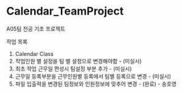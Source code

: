 # Calendar_TeamProject
A05팀 전공 기초 프로젝트

작업 목록
1. Calendar Class  
  1. 작업인원 별 설정을 팀 별 설정으로 변경해야함 - (미실시)
  2. 최초 작업 근무일 편성시 팀설정 부분 추가     - (미실시)
  3. 근무일 등록부분을 근무인원별 등록에서 팀별 등록으로 변경  - (미실시)
  4. 파일 입출력을 변경된 팀정보와 인원정보에 맞추어 변경      - (완료) - 송호영


